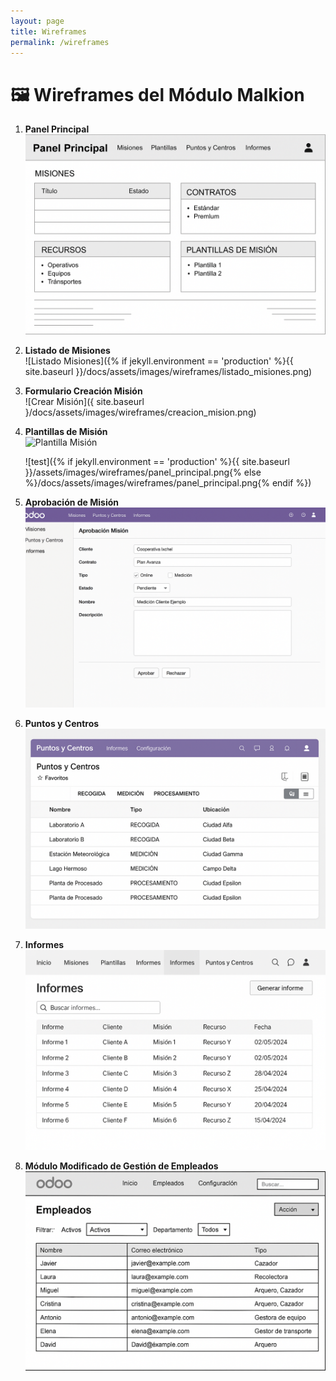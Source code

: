 ```yaml
---
layout: page
title: Wireframes
permalink: /wireframes
---
```


# 🖼️ Wireframes del Módulo Malkion

1. **Panel Principal**  
   ![Panel Principal](./docs/assets/images/wireframes/panel_principal.png)

2. **Listado de Misiones**  
   ![Listado Misiones]({% if jekyll.environment == 'production' %}{{ site.baseurl }}/docs/assets/images/wireframes/listado_misiones.png)

3. **Formulario Creación Misión**  
   ![Crear Misión]({ site.baseurl }/docs/assets/images/wireframes/creacion_mision.png)

4. **Plantillas de Misión**  
   ![Plantilla Misión](/docs/assets/images/wireframes/plantillas_de_mision.png)
   
   ![test]({% if jekyll.environment == 'production' %}{{ site.baseurl }}/assets/images/wireframes/panel_principal.png{% else %}/docs/assets/images/wireframes/panel_principal.png{% endif %})


5. **Aprobación de Misión**  
   ![Aprobar Misión](/docs/assets/images/wireframes/aprobacion_mision.png)

6. **Puntos y Centros**  
   ![Puntos y Centros](/docs/assets/images/wireframes/puntos_y_centros.png)

7. **Informes**  
   ![Informes](/docs/assets/images/wireframes/Informes.png)

8. **Módulo Modificado de Gestión de Empleados**  
   ![Empleados Modificado](/docs/assets/images/wireframes/empleados.png)
